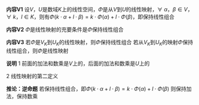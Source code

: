 **内容V1**
设$V，U$是数域$K$上的线性空间，$\Phi$是从$V$到$U$的线性映射，$\forall\ \alpha，\beta\in V，\forall\ k，l\in K$，则有$\Phi(k\cdot\alpha+l\cdot\beta)
=k\cdot\Phi(\alpha)+l\cdot\Phi(\beta)$，即保持线性组合

**内容V2**
$\Phi$是线性映射的充要条件是$\Phi$保持线性组合

**内容V3**
若$\Phi$是$V_K$到$U_K$的线性映射，则$\Phi$保持线性组合
若从$V_K$到$U_K$的映射$\Phi$保持线性组合，则$\Phi$是线性映射

**说明**
1 前面的加法和数乘是$V$上的，后面的加法和数乘是$U$上的

2 线性映射的第二定义

**推论：逆命题**
若保持线性组合，即$\Phi(
k\cdot\alpha+l\cdot\beta)=k\cdot\Phi(\alpha)
+l\cdot\Phi(\beta)$
则保持加法，保持数乘



